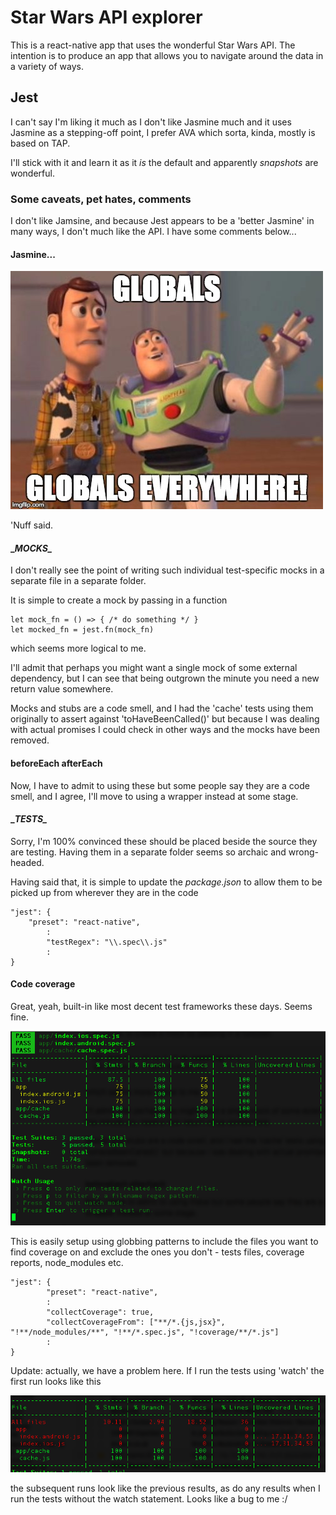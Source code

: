 # Star Wars API explorer

This is a react-native app that uses the wonderful Star Wars API. The intention is to produce an app that allows you to navigate around the data in a variety of ways. 

## Jest
I can't say I'm liking it much as I don't like Jasmine much and it uses Jasmine as a stepping-off point, I prefer AVA which sorta, kinda, mostly is based on TAP. 

I'll stick with it and learn it as it *is* the default and apparently *snapshots* are wonderful.

### Some caveats, pet hates, comments
I don't like Jamsine, and because Jest appears to be a 'better Jasmine' in many ways, I don't much like the API. I have some comments below...

#### Jasmine...
![Globals! Globals everywhere](./globals.jpg)

'Nuff said.


#### \__MOCKS\__
I don't really see the point of writing such individual test-specific mocks in a separate file in a separate folder.

It is simple to create a mock by passing in a function

    let mock_fn = () => { /* do something */ }
    let mocked_fn = jest.fn(mock_fn)
    
which seems more logical to me.

I'll admit that perhaps you might want a single mock of some external dependency, but I can see that being outgrown the minute you need a new return value somewhere.

Mocks and stubs are a code smell, and I had the 'cache' tests using them originally to assert against 'toHaveBeenCalled()' but because I was dealing with actual promises I could check in other ways and the mocks have been removed.

#### beforeEach afterEach
Now, I have to admit to using these but some people say they are a code smell, and I agree, I'll move to using a wrapper instead at some stage.
  
#### \__TESTS\__
Sorry, I'm 100% convinced these should be placed beside the source they are testing. Having them in a separate folder seems so archaic and wrong-headed.

Having said that, it is simple to update the *package.json* to allow them to be picked up from wherever they are in the code

    "jest": {
        "preset": "react-native",
            :
            "testRegex": "\\.spec\\.js"
            :
    }

#### Code coverage 
Great, yeah, built-in like most decent test frameworks these days. Seems fine.

![Coverage reports](./coverages.png)

This is easily setup using globbing patterns to include the files you want to find coverage on and exclude the ones you don't - tests files, coverage reports, node_modules etc.

    "jest": {
            "preset": "react-native",
            :
            "collectCoverage": true,
            "collectCoverageFrom": ["**/*.{js,jsx}", "!**/node_modules/**", "!**/*.spec.js", "!coverage/**/*.js"]
            :
    }
    
Update: actually, we have a problem here. If I run the tests using 'watch' the first run looks like this

![Coverage reports](./firstruncover.png)

the subsequent runs look like the previous results, as do any results when I run the tests without the watch statement. Looks like a bug to me :/ 

